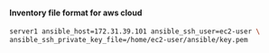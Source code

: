 #### Inventory file format for aws cloud
```sh
server1 ansible_host=172.31.39.101 ansible_ssh_user=ec2-user \
ansible_ssh_private_key_file=/home/ec2-user/ansible/key.pem
````
